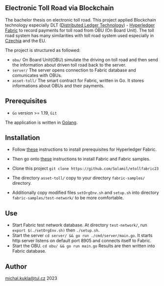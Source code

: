 ## Electronic Toll Road via Blockchain
The bachelor thesis on electronic toll road.
This project applied Blockchain technology especially DLT ([Distributed Ledger Technology](https://en.wikipedia.org/wiki/Distributed_ledger)) - [Hyperledger Fabric](https://hyperledger-fabric.readthedocs.io/en/latest/index.html) to record payments for toll road from OBU (On Board Unit).
The toll road system has many similarities with toll road system used especially in [Czechia](https://mytocz.eu/en/) and the EU.

The project is structured as followed:

- `obu/` On Board Unit(OBU) simulate the driving on toll road and then send the information about driven toll road back to the server. 
- `server/`  The server opens connection to Fabric database and comunicates with OBUs.
- `asset-toll/` The smart contract for Fabric, written in Go. It stores informations about OBUs and their payments.

## Prerequisites

- `Go` version >= 1.19, `Git`

The application is written in [Golang](https://go.dev/).

## Installation

- Follow [these](https://hyperledger-fabric.readthedocs.io/en/latest/prereqs.html) instructions to install prerequisites for Hyperledger Fabric.
- Then go onto [these](https://hyperledger-fabric.readthedocs.io/en/latest/install.html) instructions to install Fabric and Fabric samples.

- Clone this project `git clone https://github.com/Solamil/etollfabric23`

- The directory `asset-toll/` copy to your directory `fabric-samples/` directory.

-  Additionally copy modified files `setOrgEnv.sh` and `setup.sh` into directory `fabric-samples/test-network/` to be more comfortable.


## Use
- Start Fabric test network database. At directory `test-network/`, run `export $(./setOrgEnv.sh)` then `./setup.sh`.
- Start the server `cd server/ && go run ./cmd/server/main.go`. It starts http server listens on default port 8905 and connects itself to Fabric.
- Start the OBU. `cd obu/ && go run main.go` Results are then written into Fabric database.

## Author
michal.kukla@tul.cz
2023
